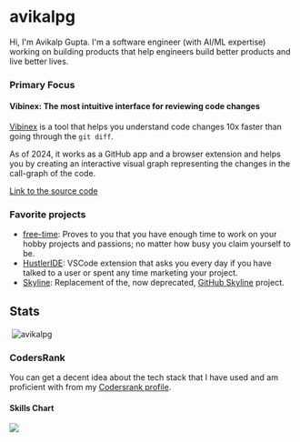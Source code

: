 # avikalpg

Hi, I'm Avikalp Gupta. I'm a software engineer (with AI/ML expertise) working on building products that help engineers build better products and live better lives.

### Primary Focus

#### Vibinex: The most intuitive interface for reviewing code changes

[Vibinex](https://vibinex.com) is a tool that helps you understand code changes 10x faster than going through the `git diff`.

As of 2024, it works as a GitHub app and a browser extension and helps you by creating an interactive visual graph representing the changes in the call-graph of the code.

[Link to the source code](https://github.com/vibinex/vibinex)

### Favorite projects

- [free-time](https://myfreetimeinaweek.in): Proves to you that you have enough time to work on your hobby projects and passions; no matter how busy you claim yourself to be.
- [HustlerIDE](https://marketplace.visualstudio.com/items?itemName=vibinex.hustler): VSCode extension that asks you every day if you have talked to a user or spent any time marketing your project.
- [Skyline](https://github.com/avikalpg/skyline): Replacement of the, now deprecated, [GitHub Skyline](https://skyline.github.com) project.

## Stats

<p>&nbsp;<img align="center" src="https://github-readme-stats.zohan.tech/api?username=avikalpg&hide=contribs&show_icons=true&locale=en" alt="avikalpg" /></p>

### CodersRank
You can get a decent idea about the tech stack that I have used and am proficient with from my [Codersrank profile](https://profile.codersrank.io/user/avikalpg).

<!-- #### Summary

<img
  src="https://cr-ss-service.azurewebsites.net/api/ScreenShot?widget=summary&username="
/> -->

#### Skills Chart

<img
  src="https://cr-skills-chart-widget.azurewebsites.net/api/api?username=avikalpg&skills=JavaScript,TypeScript,Go,Python,Kotlin,Java,Rust&show-other-skills=true&width=820"
/>
